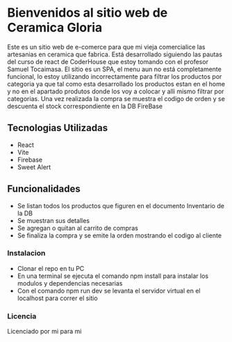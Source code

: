 # Bienvenidos al sitio web de Ceramica Gloria
Este es un sitio web de e-comerce para que mi vieja comercialice las artesanias en ceramica que fabrica.
Está desarrollado siguiendo las pautas del curso de react de CoderHouse que estoy tomando con el profesor Samuel Tocaimasa.
El sitio es un SPA, el menu aun no está completamente funcional, lo estoy utilizando incorrectamente para filtrar los productos por categoria ya que tal como esta desarrollado los productos estan en el home y no en el apartado produtos donde los voy a colocar y alli mismo filtrar por categorias.
Una vez realizada la compra se muestra el codigo de orden y se descuenta el stock correspondiente en la DB FireBase

## Tecnologias Utilizadas
*   React
*   Vite
*   Firebase
*   Sweet Alert

## Funcionalidades
-   Se listan todos los productos que figuren en el documento Inventario de la DB
-   Se muestran sus detalles
-   Se agregan o quitan al carrito de compras
-   Se finaliza la compra y se emite la orden mostrando el codigo al cliente

### Instalacion
-   Clonar el repo en tu PC
-   En una terminal se ejecuta el comando npm install para instalar los modulos y dependencias necesarias
-   Con el comando npm run dev se levanta el servidor virtual en el localhost para correr el sitio

### Licencia
Licenciado por mi para mi